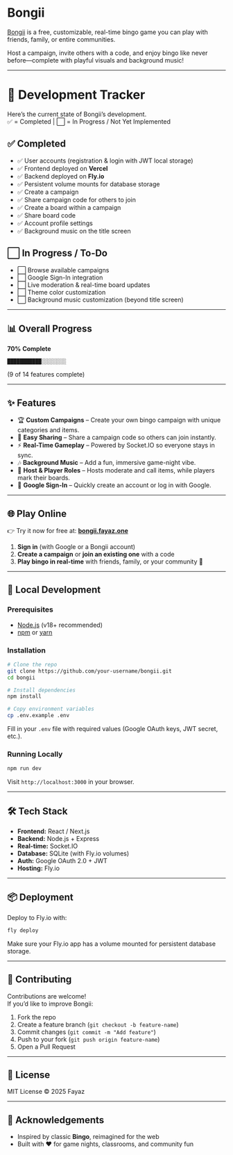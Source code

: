 # Bongii

[Bongii](https://bongii.fayaz.one) is a free, customizable, real-time bingo game you can play with friends, family, or entire communities.  

Host a campaign, invite others with a code, and enjoy bingo like never before—complete with playful visuals and background music!  

---

# 🚧 Development Tracker

Here’s the current state of Bongii’s development.  
✅ = Completed | ⬜ = In Progress / Not Yet Implemented  

## ✅ Completed
- ✅ User accounts (registration & login with JWT local storage)  
- ✅ Frontend deployed on **Vercel**  
- ✅ Backend deployed on **Fly.io**  
- ✅ Persistent volume mounts for database storage  
- ✅ Create a campaign  
- ✅ Share campaign code for others to join  
- ✅ Create a board within a campaign  
- ✅ Share board code  
- ✅ Account profile settings  
- ✅ Background music on the title screen  

## ⬜ In Progress / To-Do
- ⬜ Browse available campaigns  
- ⬜ Google Sign-In integration  
- ⬜ Live moderation & real-time board updates  
- ⬜ Theme color customization  
- ⬜ Background music customization (beyond title screen)  

---

## 📊 Overall Progress
**70% Complete**  
```
███████████░░░░░░░░
```
(9 of 14 features complete)  

---

## ✨ Features
- 🏆 **Custom Campaigns** – Create your own bingo campaign with unique categories and items.  
- 🔗 **Easy Sharing** – Share a campaign code so others can join instantly.  
- ⚡ **Real-Time Gameplay** – Powered by Socket.IO so everyone stays in sync.  
- 🎶 **Background Music** – Add a fun, immersive game-night vibe.  
- 👥 **Host & Player Roles** – Hosts moderate and call items, while players mark their boards.  
- 🔐 **Google Sign-In** – Quickly create an account or log in with Google.  

---

## 🌐 Play Online
👉 Try it now for free at: **[bongii.fayaz.one](https://bongii.fayaz.one)**  

1. **Sign in** (with Google or a Bongii account)  
2. **Create a campaign** or **join an existing one** with a code  
3. **Play bingo in real-time** with friends, family, or your community 🎉  

---

## 🚀 Local Development

### Prerequisites
- [Node.js](https://nodejs.org/) (v18+ recommended)  
- [npm](https://www.npmjs.com/) or [yarn](https://yarnpkg.com/)  

### Installation
```bash
# Clone the repo
git clone https://github.com/your-username/bongii.git
cd bongii

# Install dependencies
npm install

# Copy environment variables
cp .env.example .env
```

Fill in your `.env` file with required values (Google OAuth keys, JWT secret, etc.).  

### Running Locally
```bash
npm run dev
```

Visit `http://localhost:3000` in your browser.  

---

## 🛠 Tech Stack
- **Frontend:** React / Next.js  
- **Backend:** Node.js + Express  
- **Real-time:** Socket.IO  
- **Database:** SQLite (with Fly.io volumes)  
- **Auth:** Google OAuth 2.0 + JWT  
- **Hosting:** Fly.io  

---

## 📦 Deployment
Deploy to Fly.io with:
```bash
fly deploy
```

Make sure your Fly.io app has a volume mounted for persistent database storage.  

---

## 🤝 Contributing
Contributions are welcome!  
If you’d like to improve Bongii:
1. Fork the repo  
2. Create a feature branch (`git checkout -b feature-name`)  
3. Commit changes (`git commit -m "Add feature"`)  
4. Push to your fork (`git push origin feature-name`)  
5. Open a Pull Request  

---

## 📜 License
MIT License © 2025 Fayaz  

---

## 🌟 Acknowledgements
- Inspired by classic **Bingo**, reimagined for the web  
- Built with ❤️ for game nights, classrooms, and community fun  
